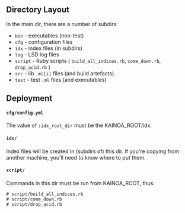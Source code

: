 
## Directory Layout

In the main dir, there are a number of subdirs:
 * `bin` - executables (non-test)
 * `cfg` - configuration files
 * `idx` - index files (in subdirs)
 * `log` - LSD log files
 * `script` - Ruby scripts ( `build_all_indices.rb`, `come_down.rb`, `drop_acid.rb` )
 * `src` - lib `.ml[i]` files (and build artefacts)
 * `test` - test `.ml` files (and executables)

## Deployment

#### `cfg/config.yml`

The value of `:idx_root_dir` must be the KAINOA_ROOT/idx.

#### `idx/`

Index files will be created in (subdirs of) this dir.   If you're copying from another machine, you'll need to know where to put them.

#### `script/`

Commands in this dir must be run from KAINOA_ROOT, thus:

    # script/build_all_indices.rb
    # script/come_down.rb
    # script/drop_acid.rb

